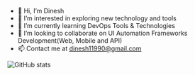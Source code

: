- 👋 Hi, I’m Dinesh
- 👀 I’m interested in exploring new technology and tools
- 🌱 I’m currently learning DevOps Tools & Technologies
- 💞️ I’m looking to collaborate on UI Automation Frameworks Development(Web, Mobile and API)
- 📫 Contact me at dinesh11990@gmail.com

<!---
dinesh11990/dinesh11990 is a ✨ special ✨ repository because its `README.md` (this file) appears on your GitHub profile.
You can click the Preview link to take a look at your changes.
--->

![GitHub stats](https://github-readme-stats.vercel.app/api?username=dinesh11990&show_icons=true&theme=radical)

